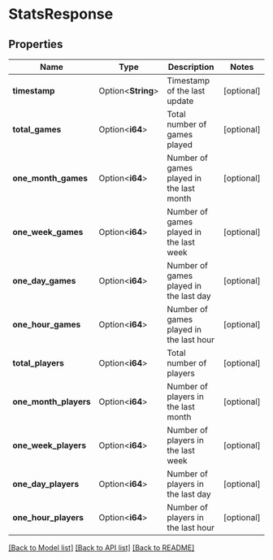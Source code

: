 # StatsResponse

## Properties

Name | Type | Description | Notes
------------ | ------------- | ------------- | -------------
**timestamp** | Option<**String**> | Timestamp of the last update | [optional]
**total_games** | Option<**i64**> | Total number of games played | [optional]
**one_month_games** | Option<**i64**> | Number of games played in the last month | [optional]
**one_week_games** | Option<**i64**> | Number of games played in the last week | [optional]
**one_day_games** | Option<**i64**> | Number of games played in the last day | [optional]
**one_hour_games** | Option<**i64**> | Number of games played in the last hour | [optional]
**total_players** | Option<**i64**> | Total number of players | [optional]
**one_month_players** | Option<**i64**> | Number of players in the last month | [optional]
**one_week_players** | Option<**i64**> | Number of players in the last week | [optional]
**one_day_players** | Option<**i64**> | Number of players in the last day | [optional]
**one_hour_players** | Option<**i64**> | Number of players in the last hour | [optional]

[[Back to Model list]](../README.md#documentation-for-models) [[Back to API list]](../README.md#documentation-for-api-endpoints) [[Back to README]](../README.md)



